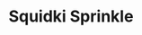 ---
slug: squidki-sprinkle-877
title: Squidki Sprinkle
description: "Squidki Sprinkle is an exciting online game. Play for free directly in your browser!"
icon: /images/new_mods/Sprunki Sprinkle.png
url: https://wowtbc.net/sprunkin/sprinkle/index.html
previewImage: /images/new_mods/Sprunki Sprinkle.png
type: new mods

# SEO配置
seo:
  title: "Squidki Sprinkle - Play Free Online Game | Fun Browser Games"
  description: "Squidki Sprinkle - Play this fun online game for free in your browser. No download required!"
  ogImage: "/images/new_mods/Sprunki Sprinkle.png"
  keywords: "squidki-sprinkle-877, online game, browser game, free game, new mods game, play online"

videoUrls:
  - https://www.youtube.com/embed/example1
  - https://www.youtube.com/embed/example2

whyPlay:
  title: "Why Play Squidki Sprinkle?"
  items:
    - "Immersive Gameplay: Squidki Sprinkle offers an engaging and immersive gaming experience that will keep you entertained for hours"
    - "Challenging Levels: Test your skills with increasingly difficult challenges and obstacles"
    - "Beautiful Graphics: Enjoy stunning visuals and smooth animations that bring the game world to life"
    - "Regular Updates: New content and features are added regularly to keep the game fresh and exciting"
    - "Free to Play: Experience all the fun without spending a penny"
    - "Community Features: Connect with other players, share strategies, and compete for high scores"
    - "Cross-Platform: Play on any device with a web browser, no downloads required"

features:
  title: "Key Features of Squidki Sprinkle"
  image: "/images/new_mods/Sprunki Sprinkle.png"
  items:
    - "Intuitive Controls: Easy to learn controls make Squidki Sprinkle accessible for players of all skill levels"
    - "Multiple Game Modes: Enjoy various gameplay options that provide different challenges and experiences"
    - "Character Customization: Personalize your gaming experience with unique characters and items"
    - "Achievement System: Complete special tasks to earn rewards and recognition"
    - "Leaderboards: Compete with players worldwide and see who can achieve the highest scores"

characteristics:
  title: "Game Characteristics"
  image: "/images/new_mods/Sprunki Sprinkle.png"
  items:
    - "Genre: New mods game with elements of strategy and skill"
    - "Difficulty: Suitable for both casual gamers and those seeking a challenge"
    - "Play Time: Quick sessions or extended gameplay, depending on your preference"
    - "Art Style: Vibrant and engaging visuals that enhance the gaming experience"
    - "Sound Design: Immersive audio that complements the gameplay perfectly"

info: "Squidki Sprinkle is an exciting online game that offers players a unique and engaging gaming experience. With its intuitive controls, stunning visuals, and challenging gameplay, Squidki Sprinkle provides hours of entertainment for players of all ages and skill levels. Whether you're looking for a quick gaming session during a break or an extended play session, Squidki Sprinkle delivers an immersive experience that will keep you coming back for more. The game features multiple levels of increasing difficulty, ensuring that players are constantly challenged as they progress. With regular updates adding new content and features, Squidki Sprinkle remains fresh and exciting, providing endless entertainment options for its growing community of players."

howToPlayIntro: "Welcome to Squidki Sprinkle! This guide will walk you through the basics and help you master the game. Whether you're a beginner or looking to improve your skills, these tips and instructions will enhance your gaming experience."

howToPlaySteps:
  - title: "Getting Started"
    description: "Begin your Squidki Sprinkle adventure by familiarizing yourself with the controls. Use your keyboard or mouse to navigate through the game interface. The tutorial will guide you through the basic mechanics and help you understand the objectives."
  - title: "Understanding the Objectives"
    description: "In Squidki Sprinkle, your main goal is to progress through levels by completing specific objectives. Each level presents unique challenges that require different strategies and approaches."
  - title: "Mastering the Controls"
    description: "Practice using the controls to improve your precision and reaction time. Squidki Sprinkle requires quick reflexes and strategic thinking to overcome obstacles and defeat opponents."
  - title: "Utilizing Power-ups"
    description: "Collect power-ups throughout the game to enhance your abilities and overcome difficult challenges. Each power-up offers unique advantages that can be crucial for success."
  - title: "Developing Strategies"
    description: "As you progress in Squidki Sprinkle, develop effective strategies for different scenarios. Analyze patterns, anticipate challenges, and adapt your approach to maximize your performance."

faq:
  title: "Frequently Asked Questions about Squidki Sprinkle"
  items:
    - question: "Is Squidki Sprinkle free to play?"
      answer: "Yes, Squidki Sprinkle is completely free to play directly in your web browser. No downloads or purchases are required to enjoy the full game experience."
    - question: "Can I play Squidki Sprinkle on mobile devices?"
      answer: "Yes, Squidki Sprinkle is optimized for both desktop and mobile play. You can enjoy the game on any device with a web browser and internet connection."
    - question: "Are there any in-game purchases?"
      answer: "While Squidki Sprinkle is free to play, there may be optional in-game purchases available for cosmetic items or additional features that don't affect core gameplay."
    - question: "How often is Squidki Sprinkle updated?"
      answer: "The developers regularly update Squidki Sprinkle with new content, features, and improvements based on player feedback and game performance."
    - question: "Can I play Squidki Sprinkle offline?"
      answer: "Currently, Squidki Sprinkle requires an internet connection to play as it's a browser-based online game."
    - question: "Is Squidki Sprinkle suitable for children?"
      answer: "Yes, Squidki Sprinkle is designed to be family-friendly and suitable for players of all ages."
    - question: "How do I report bugs or issues?"
      answer: "If you encounter any problems while playing Squidki Sprinkle, you can report them through the game's support page or contact the developers directly through their website."
    - question: "Still Have Questions?"
      answer: "If you have additional questions about Squidki Sprinkle that aren't covered in this FAQ, please visit our support center or contact our customer service team for assistance."
---